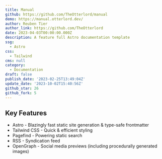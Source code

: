 ```yaml
---
title: Manual
github: https://github.com/TheOtterlord/manual
demo: https://manual.otterlord.dev/
author: Reuben Tier
author_link: https://github.com/TheOtterlord
date: 2023-04-03T00:00:00.000Z
description: A feature full Astro documentation template
ssg:
  - Astro
css:
  - Tailwind
cms: null
category:
  - Documentation
draft: false
publish_date: '2023-02-25T13:49:04Z'
update_date: '2023-10-02T15:40:56Z'
github_star: 26
github_fork: 5
---
```


## Key Features

- Astro - Blazingly fast static site generation & type-safe frontmatter
- Tailwind CSS - Quick & efficient styling
- Pagefind - Powering static search
- RSS - Syndication feed
- OpenGraph - Social media previews (including procedurally generated images)
